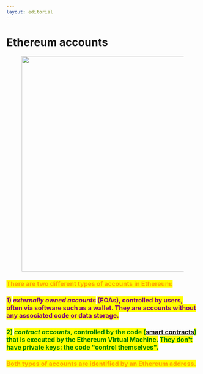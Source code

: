 ```yaml
---
layout: editorial
---
```


# Ethereum accounts

<figure><img src="../../../../../../../.gitbook/assets/pexels-btgl-♡-8420376.jpg" alt="" width="563"><figcaption></figcaption></figure>

### <mark style="color:orange;">There are two different types of accounts in Ethereum:</mark>&#x20;

### <mark style="color:purple;">1)</mark> <mark style="color:purple;"></mark>_<mark style="color:purple;">externally owned accounts</mark>_ <mark style="color:purple;"></mark><mark style="color:purple;">(EOAs), controlled by users, often via software such as a wallet. They are accounts without any associated code or data storage.</mark>&#x20;

### <mark style="color:green;">2)</mark> <mark style="color:green;"></mark>_<mark style="color:green;">contract accounts</mark>_<mark style="color:green;">, controlled by the code (</mark>[smart contracts](smart-contracts/)<mark style="color:green;">) that is executed by the Ethereum Virtual Machine.</mark> <mark style="color:green;">They don't have private keys: the code "control themselves".</mark>

### <mark style="color:orange;">Both types of accounts are identified by an Ethereum address.</mark>&#x20;
